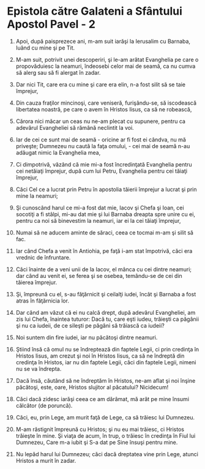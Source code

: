 # Epistola c&#259;tre Galateni a Sf&#226;ntului Apostol Pavel - 2

1. Apoi, după paisprezece ani, m-am suit iarăşi la Ierusalim cu Barnaba, luând cu mine şi pe Tit. 

2. M-am suit, potrivit unei descoperiri, şi le-am arătat Evanghelia pe care o propovăduiesc la neamuri, îndeosebi celor mai de seamă, ca nu cumva să alerg sau să fi alergat în zadar. 

3. Dar nici Tit, care era cu mine şi care era elin, n-a fost silit să se taie împrejur, 

4. Din cauza fraţilor mincinoşi, care veniseră, furişându-se, să iscodească libertatea noastră, pe care o avem în Hristos Iisus, ca să ne robească, 

5. Cărora nici măcar un ceas nu ne-am plecat cu supunere, pentru ca adevărul Evangheliei să rămână neclintit la voi. 

6. Iar de cei ce sunt mai de seamă - oricine ar fi fost ei cândva, nu mă priveşte; Dumnezeu nu caută la faţa omului, - cei mai de seamă n-au adăugat nimic la Evanghelia mea, 

7. Ci dimpotrivă, văzând că mie mi-a fost încredinţată Evanghelia pentru cei netăiaţi împrejur, după cum lui Petru, Evanghelia pentru cei tăiaţi împrejur, 

8. Căci Cel ce a lucrat prin Petru în apostolia tăierii împrejur a lucrat şi prin mine la neamuri; 

9. Şi cunoscând harul ce mi-a fost dat mie, Iacov şi Chefa şi Ioan, cei socotiţi a fi stâlpi, mi-au dat mie şi lui Barnaba dreapta spre unire cu ei, pentru ca noi să binevestim la neamuri, iar ei la cei tăiaţi împrejur, 

10. Numai să ne aducem aminte de săraci, ceea ce tocmai m-am şi silit să fac. 

11. Iar când Chefa a venit în Antiohia, pe faţă i-am stat împotrivă, căci era vrednic de înfruntare. 

12. Căci înainte de a veni unii de la Iacov, el mânca cu cei dintre neamuri; dar când au venit ei, se ferea şi se osebea, temându-se de cei din tăierea împrejur. 

13. Şi, împreună cu el, s-au făţărnicit şi ceilalţi iudei, încât şi Barnaba a fost atras în făţărnicia lor. 

14. Dar când am văzut că ei nu calcă drept, după adevărul Evangheliei, am zis lui Chefa, înaintea tuturor: Dacă tu, care eşti iudeu, trăieşti ca păgânii şi nu ca iudeii, de ce sileşti pe păgâni să trăiască ca iudeii? 

15. Noi suntem din fire iudei, iar nu păcătoşi dintre neamuri. 

16. Ştiind însă că omul nu se îndreptează din faptele Legii, ci prin credinţa în Hristos Iisus, am crezut şi noi în Hristos Iisus, ca să ne îndreptă din credinţa în Hristos, iar nu din faptele Legii, căci din faptele Legii, nimeni nu se va îndrepta. 

17. Dacă însă, căutând să ne îndreptăm în Hristos, ne-am aflat şi noi înşine păcătoşi, este, oare, Hristos slujitor al păcatului? Nicidecum! 

18. Căci dacă zidesc iarăşi ceea ce am dărâmat, mă arăt pe mine însumi călcător (de poruncă). 

19. Căci, eu, prin Lege, am murit faţă de Lege, ca să trăiesc lui Dumnezeu. 

20. M-am răstignit împreună cu Hristos; şi nu eu mai trăiesc, ci Hristos trăieşte în mine. Şi viaţa de acum, în trup, o trăiesc în credinţa în Fiul lui Dumnezeu, Care m-a iubit şi S-a dat pe Sine însuşi pentru mine. 

21. Nu lepăd harul lui Dumnezeu; căci dacă dreptatea vine prin Lege, atunci Hristos a murit în zadar. 

